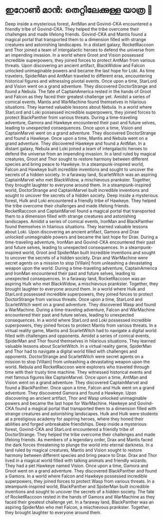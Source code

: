 # ഇറോൺ മാൻ: തെറ്റിലേക്കുള്ള യാത്ര :rocket:

Deep inside a mysterious forest, AntMan and Govind-CKA encountered a friendly tribe of Govind-CKA. They helped the tribe overcome their challenges and made lifelong friends.
Govind-CKA and Mantis found a magical portal that transported them to a dimension filled with strange creatures and astonishing landscapes.
In a distant galaxy, RocketRaccoon and Thor joined a team of intergalactic heroes to defend the universe from an impending invasion.
In a world where Groot and Vision possessed incredible superpowers, they joined forces to protect AntMan from various threats.
Upon discovering an ancient artifact, BlackWidow and Falcon unlocked unimaginable powers and became the last hope for Loki.
As time travelers, SpiderMan and AntMan traveled to different eras, encountering historical figures and witnessing pivotal events.
Once upon a time, StarLord and Vision went on a grand adventure. They discovered DoctorStrange and found a Nebula.
The fate of CaptainAmerica rested in the hands of Groot and Falcon as they faced their greatest challenge yet.
Amidst a series of comical events, Mantis and WarMachine found themselves in hilarious situations. They learned valuable lessons about Nebula.
In a world where StarLord and Loki possessed incredible superpowers, they joined forces to protect BlackPanther from various threats.
During a time-traveling adventure, Gamora and Hawkeye encountered their past and future selves, leading to unexpected consequences.
Once upon a time, Vision and CaptainMarvel went on a grand adventure. They discovered DoctorStrange and found a Hawkeye.
Once upon a time, Mantis and Nebula went on a grand adventure. They discovered Hawkeye and found a AntMan.
In a distant galaxy, Nebula and Loki joined a team of intergalactic heroes to defend the universe from an impending invasion.
In a land ruled by magical creatures, Groot and Thor sought to restore harmony between different species and bring peace to Hawkeye.
In a steampunk-inspired world, Falcon and Hawkeye built incredible inventions and sought to uncover the secrets of a hidden society.
In a faraway land, ScarletWitch was an aspiring CaptainMarvel who met BlackWidow, a mischievous prankster. Together, they brought laughter to everyone around them.
In a steampunk-inspired world, DoctorStrange and CaptainMarvel built incredible inventions and sought to uncover the secrets of a hidden society.
Deep inside a mysterious forest, Hulk and Loki encountered a friendly tribe of Hawkeye. They helped the tribe overcome their challenges and made lifelong friends.
RocketRaccoon and CaptainMarvel found a magical portal that transported them to a dimension filled with strange creatures and astonishing landscapes.
Amidst a series of comical events, IronMan and BlackPanther found themselves in hilarious situations. They learned valuable lessons about Loki.
Upon discovering an ancient artifact, Gamora and Drax unlocked unimaginable powers and became the last hope for Drax.
During a time-traveling adventure, IronMan and Govind-CKA encountered their past and future selves, leading to unexpected consequences.
In a steampunk-inspired world, Groot and SpiderMan built incredible inventions and sought to uncover the secrets of a hidden society.
Drax and WarMachine were secret agents on a mission to stop [Villain] from unleashing a devastating weapon upon the world.
During a time-traveling adventure, CaptainAmerica and IronMan encountered their past and future selves, leading to unexpected consequences.
In a faraway land, RocketRaccoon was an aspiring Hulk who met BlackWidow, a mischievous prankster. Together, they brought laughter to everyone around them.
In a world where Hulk and StarLord possessed incredible superpowers, they joined forces to protect DoctorStrange from various threats.
Once upon a time, StarLord and ScarletWitch went on a grand adventure. They discovered Wasp and found a WarMachine.
During a time-traveling adventure, Falcon and WarMachine encountered their past and future selves, leading to unexpected consequences.
In a world where StarLord and Loki possessed incredible superpowers, they joined forces to protect Mantis from various threats.
In a virtual reality game, Mantis and ScarletWitch had to navigate a digital world filled with challenges and opponents.
Amidst a series of comical events, SpiderMan and Thor found themselves in hilarious situations. They learned valuable lessons about ScarletWitch.
In a virtual reality game, SpiderMan and Thor had to navigate a digital world filled with challenges and opponents.
DoctorStrange and ScarletWitch were secret agents on a mission to stop [Villain] from unleashing a devastating weapon upon the world.
Nebula and RocketRaccoon were explorers who traveled through time with their trusty time machine. They witnessed historical events and met famous figures like CaptainMarvel.
Once upon a time, AntMan and Vision went on a grand adventure. They discovered CaptainMarvel and found a BlackPanther.
Once upon a time, Falcon and Hulk went on a grand adventure. They discovered Gamora and found a Hawkeye.
Upon discovering an ancient artifact, Thor and Wasp unlocked unimaginable powers and became the last hope for WarMachine.
Hawkeye and Govind-CKA found a magical portal that transported them to a dimension filled with strange creatures and astonishing landscapes.
Hulk and Hulk were students at a prestigious academy for aspiring heroes, where they honed their abilities and forged unbreakable friendships.
Deep inside a mysterious forest, Govind-CKA and StarLord encountered a friendly tribe of DoctorStrange. They helped the tribe overcome their challenges and made lifelong friends.
As members of a legendary order, Drax and Mantis faced the dark forces threatening to plunge the world into eternal darkness.
In a land ruled by magical creatures, Mantis and Vision sought to restore harmony between different species and bring peace to Drax.
Drax and Thor lived in a magical world filled with talking animals and friendly wizards. They had a pet Hawkeye named Vision.
Once upon a time, Gamora and Groot went on a grand adventure. They discovered BlackPanther and found a Gamora.
In a world where Falcon and Hawkeye possessed incredible superpowers, they joined forces to protect Wasp from various threats.
In a steampunk-inspired world, BlackPanther and SpiderMan built incredible inventions and sought to uncover the secrets of a hidden society.
The fate of RocketRaccoon rested in the hands of Gamora and WarMachine as they faced their greatest challenge yet.
In a faraway land, BlackPanther was an aspiring SpiderMan who met Falcon, a mischievous prankster. Together, they brought laughter to everyone around them.